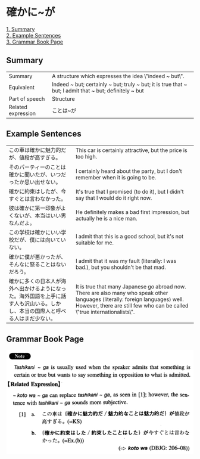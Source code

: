 # 確かに~が

[1. Summary](#summary)<br>
[2. Example Sentences](#example-sentences)<br>
[3. Grammar Book Page](#grammar-book-page)<br>


## Summary

<table><tr>   <td>Summary</td>   <td>A structure which expresses the idea \"indeed ~ but\".</td></tr><tr>   <td>Equivalent</td>   <td>Indeed ~ but; certainly ~ but; truly ~ but; it is true that ~ but; I admit that ~ but; definitely ~ but</td></tr><tr>   <td>Part of speech</td>   <td>Structure</td></tr><tr>   <td>Related expression</td>   <td>ことは~が</td></tr></table>

## Example Sentences

<table><tr>   <td>この車は確かに魅力的だが、値段が高すぎる。</td>   <td>This car is certainly attractive, but the price is too high.</td></tr><tr>   <td>そのパーティーのことは確かに聞いたが、いつだったか思い出せない。</td>   <td>I certainly heard about the party, but I don't remember when it is going to be.</td></tr><tr>   <td>確かに約束はしたが、今すぐとは言わなかった。</td>   <td>It's true that I promised (to do it), but I didn't say that I would do it right now.</td></tr><tr>   <td>彼は確かに第一印象がよくないが、本当はいい男なんだよ。</td>   <td>He definitely makes a bad first impression, but actually he is a nice man.</td></tr><tr>   <td>この学校は確かにいい学校だが、僕には向いていない。</td>   <td>I admit that this is a good school, but it's not suitable for me.</td></tr><tr>   <td>確かに僕が悪かったが、そんなに怒ることはないだろう。</td>   <td>I admit that it was my fault (literally: I was bad.), but you shouldn't be that mad.</td></tr><tr>   <td>確かに多くの日本人が海外へ出かけるようになった。海外国語を上手に話す人も沢山いる。しかし、本当の国際人と呼べる人はまだ少ない。</td>   <td>It is true that many Japanese go abroad now. There are also many who speak other languages (literally: foreign languages) well. However, there are still few who can be called \"true internationalists\".</td></tr></table>

## Grammar Book Page

![](../img/Intermediate確かに～が.png)

